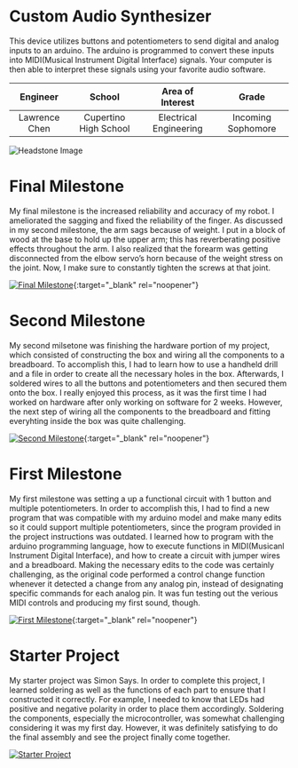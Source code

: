﻿# Custom Audio Synthesizer
This device utilizes buttons and potentiometers to send digital and analog inputs to an arduino. The arduino is programmed to convert these inputs into MIDI(Musical Instrument Digital Interface) signals. Your computer is then able to interpret these signals using your favorite audio software.

| **Engineer** | **School** | **Area of Interest** | **Grade** |
|:--:|:--:|:--:|:--:|
| Lawrence Chen | Cupertino High School | Electrical Engineering | Incoming Sophomore

![Headstone Image](https://lh3.googleusercontent.com/pw/AM-JKLWnYIfiMCrzhEexiC3B2EEer0BGVDTiks_QQd0Zyyy9Psq_ozUOEsBgSgJYAcShyENWfNOVctX_ONRWoCizGWyJKkC3TQB5bZFOFmDW8A2pqlZgV1c52TIlhpcvTy-RLyLoDBID8I_iC3Sy7uwdK8s=w1230-h1640-no?authuser=0)
  
# Final Milestone
My final milestone is the increased reliability and accuracy of my robot. I ameliorated the sagging and fixed the reliability of the finger. As discussed in my second milestone, the arm sags because of weight. I put in a block of wood at the base to hold up the upper arm; this has reverberating positive effects throughout the arm. I also realized that the forearm was getting disconnected from the elbow servo’s horn because of the weight stress on the joint. Now, I make sure to constantly tighten the screws at that joint. 

[![Final Milestone](https://res.cloudinary.com/marcomontalbano/image/upload/v1612573869/video_to_markdown/images/youtube--F7M7imOVGug-c05b58ac6eb4c4700831b2b3070cd403.jpg )](https://www.youtube.com/watch?v=F7M7imOVGug&feature=emb_logo "Final Milestone"){:target="_blank" rel="noopener"}

# Second Milestone
My second milsetone was finishing the hardware portion of my project, which consisted of constructing the box and wiring all the components to a breadboard. To accomplish this, I had to learn how to use a handheld drill and a file in order to create all the necessary holes in the box. Afterwards, I soldered wires to all the buttons and potentiometers and then secured them onto the box. I really enjoyed this process, as it was the first time I had worked on hardware after only working on software for 2 weeks. However, the next step of wiring all the components to the breadboard and fitting everyhting inside the box was quite challenging.

[![Second Milestone](https://img.youtube.com/vi/sewwkrGGfmg/maxresdefault.jpg)](https://www.youtube.com/watch?v=sewwkrGGfmg "Second Milestone"){:target="_blank" rel="noopener"}

# First Milestone
My first milestone was setting a up a functional circuit with 1 button and multiple potentiometers. In order to accomplish this, I had to find a new program that was compatible with my arduino model and make many edits so it could support multiple potentiometers, since the program provided in the project instructions was outdated. I learned how to program with the arduino programming language, how to execute functions in MIDI(Musicanl Instrument Digital Interface), and how to create a circuit with jumper wires and a breadboard. Making the necessary edits to the code was certainly challenging, as the original code performed a control change function whenever it detected a change from any analog pin, instead of designating specific commands for each analog pin. It was fun testing out the verious MIDI controls and producing my first sound, though.

[![First Milestone](https://img.youtube.com/vi/HvIb2GSrOdo/maxresdefault.jpg)](https://www.youtube.com/watch?v=HvIb2GSrOdo "First Milestone"){:target="_blank" rel="noopener"}

# Starter Project
My starter project was Simon Says. In order to complete this project, I learned soldering as well as the functions of each part to ensure that I constructed it correctly. For example, I needed to know that LEDs had positive and negative polarity in order to place them accordingly. Soldering the components, especially the microcontroller, was somewhat challenging considering it was my first day. However, it was definitely satisfying to do the final assembly and see the project finally come together.

[![Starter Project](https://img.youtube.com/vi/-b-rGRhXx58/maxresdefault.jpg)](https://www.youtube.com/watch?v=-b-rGRhXx58 "Starter Project")
